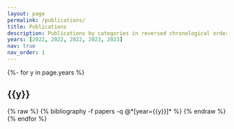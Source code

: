 ```yaml
---
layout: page
permalink: /publications/
title: Publications
description: Publications by categories in reversed chronological order. generated by jekyll-scholar.
years: [2022, 2022, 2022, 2023, 2023]
nav: true
nav_order: 1
---
```

<!-- _pages/publications.md -->
<div class="publications">

{%- for y in page.years %}
  <h2 class="year">{{y}}</h2>
 {% raw %} {% bibliography -f papers -q @*[year={{y}}]* %} {% endraw %}
{% endfor %}

</div>
